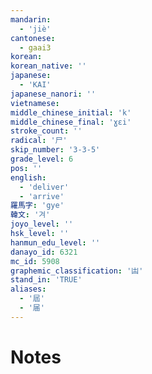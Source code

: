 ```yaml
---
mandarin:
  - 'jiè'
cantonese:
  - gaai3
korean:
korean_native: ''
japanese:
  - 'KAI'
japanese_nanori: ''
vietnamese:
middle_chinese_initial: 'k'
middle_chinese_final: 'ɣɛi'
stroke_count: ''
radical: '尸'
skip_number: '3-3-5'
grade_level: 6
pos: ''
english:
  - 'deliver'
  - 'arrive'
羅馬字: 'gye'
韓文: '겨'
joyo_level: ''
hsk_level: ''
hanmun_edu_level: ''
danayo_id: 6321
mc_id: 5908
graphemic_classification: '凷'
stand_in: 'TRUE'
aliases:
  - '屆'
  - '届'
---
```


# Notes
